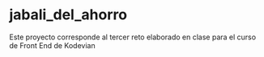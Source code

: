 # jabali_del_ahorro
Este proyecto corresponde al tercer reto elaborado en clase para el curso de Front End de Kodevian
